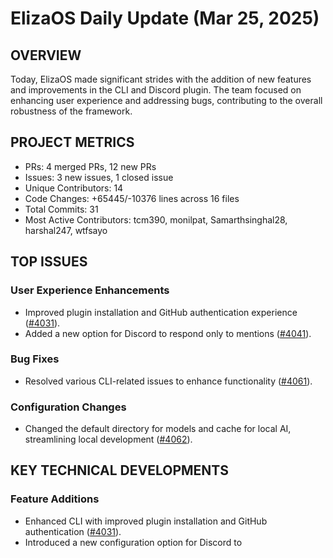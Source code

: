 # ElizaOS Daily Update (Mar 25, 2025)

## OVERVIEW 
Today, ElizaOS made significant strides with the addition of new features and improvements in the CLI and Discord plugin. The team focused on enhancing user experience and addressing bugs, contributing to the overall robustness of the framework.

## PROJECT METRICS
- PRs: 4 merged PRs, 12 new PRs
- Issues: 3 new issues, 1 closed issue
- Unique Contributors: 14
- Code Changes: +65445/-10376 lines across 16 files
- Total Commits: 31
- Most Active Contributors: tcm390, monilpat, Samarthsinghal28, harshal247, wtfsayo

## TOP ISSUES
### User Experience Enhancements
- Improved plugin installation and GitHub authentication experience ([#4031](https://github.com/elizaos/eliza/pull/4031)).
- Added a new option for Discord to respond only to mentions ([#4041](https://github.com/elizaos/eliza/pull/4041)).

### Bug Fixes
- Resolved various CLI-related issues to enhance functionality ([#4061](https://github.com/elizaos/eliza/pull/4061)).

### Configuration Changes
- Changed the default directory for models and cache for local AI, streamlining local development ([#4062](https://github.com/elizaos/eliza/pull/4062)).

## KEY TECHNICAL DEVELOPMENTS
### Feature Additions
- Enhanced CLI with improved plugin installation and GitHub authentication ([#4031](https://github.com/elizaos/eliza/pull/4031)).
- Introduced a new configuration option for Discord to